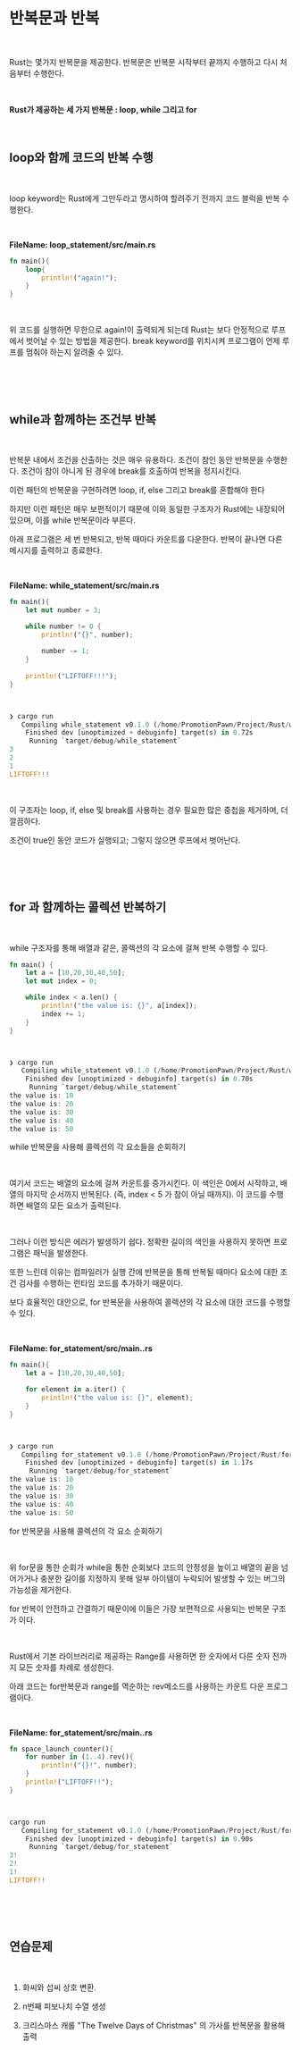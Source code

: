 # 반복문과 반복 

</br>

Rust는 몇가지 반복문을 제공한다. 반복문은 반복문 시작부터 끝까지 수행하고 다시 처음부터 수행한다. 

</br>

<strong>Rust가 제공하는 세 가지 반복문 : loop, while 그리고 for</strong>

</br>

## loop와 함께 코드의 반복 수행 

</br>

loop keyword는 Rust에게 그만두라고 명시하여 할려주기 전까지 코드 블럭을 반복 수행한다. 

</br>

<strong>FileName: loop_statement/src/main.rs</strong>

```rs
fn main(){
    loop{
        println!("again!");
    }
}
```

</br>

위 코드를 실행하면 무한으로 again!이 출력되게 되는데 Rust는 보다 안정적으로 루프에서 벗어날 수 있는 방법을 제공한다. break keyword를 위치시켜 프로그램이 언제 루프를 멈춰야 하는지 알려줄 수 있다. 

</br>
</br>
</br>

## while과 함께하는 조건부 반복

</br>

반복문 내에서 조건을 산출하는 것은 매우 유용하다. 조건이 참인 동안 반복문을 수행한다. 조건이 참이 아니게 된 경우에 break를 호출하여 반복을 정지시킨다. 

이런 패턴의 반복문을 구현하려면 loop, if, else 그리고 break를 혼합해야 한다

하지만 이런 패턴은 매우 보편적이기 때문에 이와 동일한 구조자가 Rust에는 내장되어 있으며, 이를 while 반복문이라 부른다. 

아래 프로그램은 세 번 반복되고, 반복 때마다 카운트를 다운한다. 반복이 끝나면 다른 메시지를 출력하고 종료한다. 

</br>

<strong>FileName: while_statement/src/main.rs</strong>

```rs
fn main(){
    let mut number = 3;

    while number != 0 {
        println!("{}", number);
        
        number -= 1;
    }
    
    println!("LIFTOFF!!!");
}



❯ cargo run
   Compiling while_statement v0.1.0 (/home/PromotionPawn/Project/Rust/while_statement)
    Finished dev [unoptimized + debuginfo] target(s) in 0.72s
     Running `target/debug/while_statement`
3
2
1
LIFTOFF!!!
```

</br>

이 구조자는 loop, if, else 및 break를 사용하는 경우 필요한 많은 중첩을 제거하며, 더 깔끔하다. 

조건이 true인 동안 코드가 실행되고; 그렇지 않으면 루프에서 벗어난다. 

</br>
</br>
</br>

## for 과 함께하는 콜렉션 반복하기 

</br>

while 구조자를 통해 배열과 같은, 콜렉션의 각 요소에 걸쳐 반복 수행할 수 있다. 

```rs
fn main() {
    let a = [10,20,30,40,50];
    let mut index = 0;

    while index < a.len() {
        println!("the value is: {}", a[index]);
        index += 1;
    }
}



❯ cargo run
   Compiling while_statement v0.1.0 (/home/PromotionPawn/Project/Rust/while_statement)
    Finished dev [unoptimized + debuginfo] target(s) in 0.70s
     Running `target/debug/while_statement`
the value is: 10
the value is: 20
the value is: 30
the value is: 40
the value is: 50
```

while 반복문을 사용해 콜렉션의 각 요소들을 순회하기 

</br>

여기서 코드는 배열의 요소에 걸쳐 카운트를 증가시킨다. 이 색인은 0에서 시작하고, 배열의 마지막 순서까지 반복된다. (즉, index < 5 가 참이 아닐 때까지). 이 코드를 수행하면 배열의 모든 요소가 출력된다. 

</br>

그러나 이런 방식은 에러가 발생하기 쉽다. 정확한 길이의 색인을 사용하지 못하면 프로그램은 패닉을 발생한다. 

또한 느린데 이유는 컴파일러가 실행 간에 반복문을 통해 반복될 때마다 요소에 대한 조건 검사를 수행하는 런타임 코드를 추가하기 때문이다. 

보다 효율적인 대안으로, for 반복문을 사용하여 콜렉션의 각 요소에 대한 코드를 수행할 수 있다. 

</br>

<strong>FileName: for_statement/src/main..rs</strong>

```rs
fn main(){
    let a = [10,20,30,40,50];

    for element in a.iter() { 
        println!("the value is: {}", element);
    }
}



❯ cargo run
   Compiling for_statement v0.1.0 (/home/PromotionPawn/Project/Rust/for_statement)
    Finished dev [unoptimized + debuginfo] target(s) in 1.17s
     Running `target/debug/for_statement`
the value is: 10
the value is: 20
the value is: 30
the value is: 40
the value is: 50
```
for 반복문을 사용해 콜렉션의 각 요소 순회하기 

</br>

위 for문을 통한 순회가 while을 통한 순회보다 코드의 안정성을 높이고 배열의 끝을 넘어가거나 충분한 길이를 지정하지 못해 일부 아이템이 누락되어 발생할 수 있는 버그의 가능성을 제거한다.

for 반복이 안전하고 간결하기 때문이에 이들은 가장 보편적으로 사용되는 반복문 구조가 이다.

</br>

Rust에서 기본 라이브러리로 제공하는 Range를 사용하면 한 숫자에서 다른 숫자 전까지 모든 숫자를 차례로 생성한다. 

아래 코드는 for반복문과 range를 역순하는 rev메소드를 사용하는 카운트 다운 프로그램이다. 

</br>

<strong>FileName: for_statement/src/main..rs</strong>

```rs
fn space_launch_counter(){
    for number in (1..4).rev(){
        println!("{}!", number);
    }
    println!("LIFTOFF!!");
}



cargo run
   Compiling for_statement v0.1.0 (/home/PromotionPawn/Project/Rust/for_statement)
    Finished dev [unoptimized + debuginfo] target(s) in 0.90s
     Running `target/debug/for_statement`
3!
2!
1!
LIFTOFF!!
```

</br>
</br>
</br>

## 연습문제 

</br>

1. 화씨와 섭씨 상호 변환.

2. n번째 피보나치 수열 생성 

3. 크리스마스 캐롤 "The Twelve Days of Christmas" 의 가사를 반복문을 활용해 출력 




